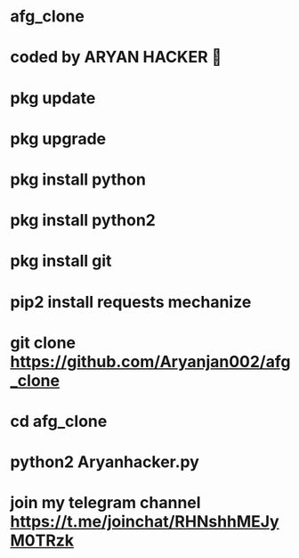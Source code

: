 # afg_clone
# coded by ARYAN HACKER 👑 
# pkg update 
# pkg upgrade 
# pkg install python 
# pkg install python2 
# pkg install git 
# pip2 install requests mechanize 
# git clone https://github.com/Aryanjan002/afg_clone
# cd afg_clone
# python2 Aryanhacker.py 

# join my telegram channel https://t.me/joinchat/RHNshhMEJyM0TRzk
